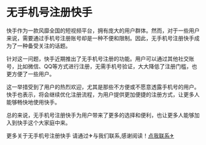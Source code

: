 # 无手机号注册快手

快手作为一款风靡全国的短视频平台，拥有庞大的用户群体。然而，对于一些用户来说，需要通过手机号注册账号却是一种不便和限制。因此，无手机号注册快手成为了一种备受关注的话题。

针对这一问题，快手近期推出了无手机号注册的功能。用户可以通过其他社交账号，比如微信、QQ等方式进行注册，无需手机号验证，大大降低了注册门槛，也更方便了一些用户。

这一举措受到了用户的热烈欢迎，尤其是那些不方便或不愿意透露手机号的用户。快手也表示，将会继续优化注册流程，为用户提供更加便捷的注册方式，让更多人能够畅快地使用快手。

总的来说，无手机号注册快手为用户带来了更多的选择和便利，也让更多人能够加入到快手这个大家庭中来。

更多关于无手机号注册快手 请通过✈与我们联系,感谢阅读！[点我联系✈](https://ac.G208.com)